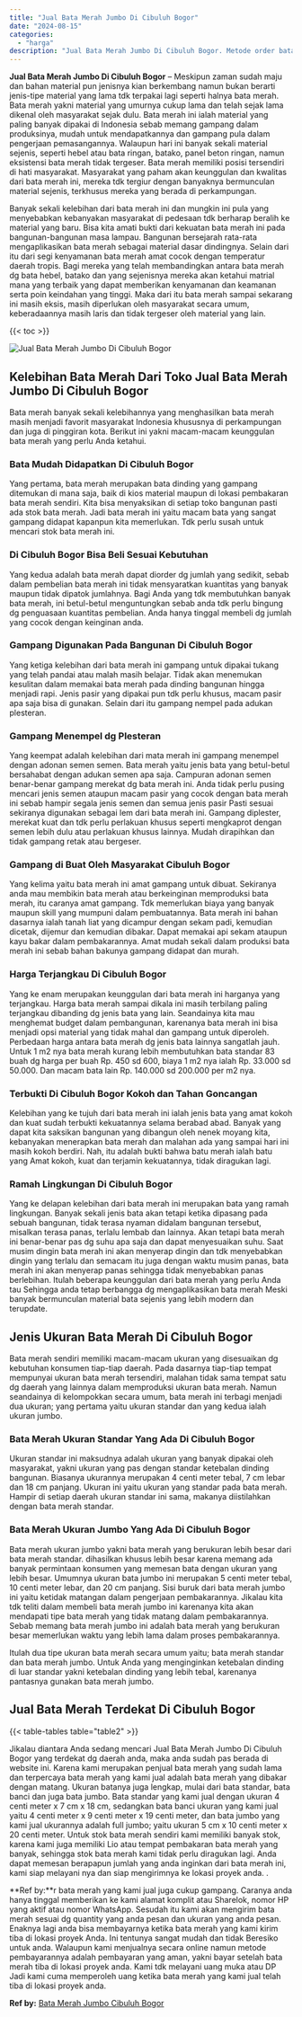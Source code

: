 ```yaml
---
title: "Jual Bata Merah Jumbo Di Cibuluh Bogor"
date: "2024-08-15"
categories: 
  - "harga"
description: "Jual Bata Merah Jumbo Di Cibuluh Bogor. Metode order bata merah yang kami jual juga cukup gampang. Caranya anda hanya tinggal memberikan ke kami alamat kompl..."
---
```


**Jual Bata Merah Jumbo Di Cibuluh Bogor** – Meskipun zaman sudah maju dan bahan material pun jenisnya kian berkembang namun bukan berarti jenis-tipe material yang lama tdk terpakai lagi seperti halnya bata merah. Bata merah yakni material yang umurnya cukup lama dan telah sejak lama dikenal oleh masyarakat sejak dulu. Bata merah ini ialah material yang paling banyak dipakai di Indonesia sebab memang gampang dalam produksinya, mudah untuk mendapatkannya dan gampang pula dalam pengerjaan pemasangannya. Walaupun hari ini banyak sekali material sejenis, seperti hebel atau bata ringan, batako, panel beton ringan, namun eksistensi bata merah tidak tergeser. Bata merah memiliki posisi tersendiri di hati masyarakat. Masyarakat yang paham akan keunggulan dan kwalitas dari bata merah ini, mereka tdk tergiur dengan banyaknya bermunculan material sejenis, terkhusus mereka yang berada di perkampungan.

Banyak sekali kelebihan dari bata merah ini dan mungkin ini pula yang menyebabkan kebanyakan masyarakat di pedesaan tdk berharap beralih ke material yang baru. Bisa kita amati bukti dari kekuatan bata merah ini pada bangunan-bangunan masa lampau. Bangunan bersejarah rata-rata mengaplikasikan bata merah sebagai material dasar dindingnya. Selain dari itu dari segi kenyamanan bata merah amat cocok dengan temperatur daerah tropis. Bagi mereka yang telah membandingkan antara bata merah dg bata hebel, batako dan yang sejenisnya mereka akan ketahui matrial mana yang terbaik yang dapat memberikan kenyamanan dan keamanan serta poin keindahan yang tinggi. Maka dari itu bata merah sampai sekarang ini masih eksis, masih diperlukan oleh masyarakat secara umum, keberadaannya masih laris dan tidak tergeser oleh material yang lain.

{{< toc >}}

![Jual Bata Merah Jumbo Di Cibuluh Bogor](/images/jual-bata-merah-26.png)

## Kelebihan Bata Merah Dari Toko Jual Bata Merah Jumbo Di Cibuluh Bogor

Bata merah banyak sekali kelebihannya yang menghasilkan bata merah masih menjadi favorit masyarakat Indonesia khususnya di perkampungan dan juga di pinggiran kota. Berikut ini yakni macam-macam keunggulan bata merah yang perlu Anda ketahui.

### Bata Mudah Didapatkan Di Cibuluh Bogor

Yang pertama, bata merah merupakan bata dinding yang gampang ditemukan di mana saja, baik di kios material maupun di lokasi pembakaran bata merah sendiri. Kita bisa menyaksikan di setiap toko bangunan pasti ada stok bata merah. Jadi bata merah ini yaitu macam bata yang sangat gampang didapat kapanpun kita memerlukan. Tdk perlu susah untuk mencari stok bata merah ini.

### Di Cibuluh Bogor Bisa Beli Sesuai Kebutuhan

Yang kedua adalah bata merah dapat diorder dg jumlah yang sedikit, sebab dalam pembelian bata merah ini tidak mensyaratkan kuantitas yang banyak maupun tidak dipatok jumlahnya. Bagi Anda yang tdk membutuhkan banyak bata merah, ini betul-betul menguntungkan sebab anda tdk perlu bingung dg penguasaan kuantitas pembelian. Anda hanya tinggal membeli dg jumlah yang cocok dengan keinginan anda.

### Gampang Digunakan Pada Bangunan Di Cibuluh Bogor

Yang ketiga kelebihan dari bata merah ini gampang untuk dipakai tukang yang telah pandai atau malah masih belajar. Tidak akan menemukan kesulitan dalam memakai bata merah pada dinding bangunan hingga menjadi rapi. Jenis pasir yang dipakai pun tdk perlu khusus, macam pasir apa saja bisa di gunakan. Selain dari itu gampang nempel pada adukan plesteran.

### Gampang Menempel dg Plesteran

Yang keempat adalah kelebihan dari mata merah ini gampang menempel dengan adonan semen semen. Bata merah yaitu jenis bata yang betul-betul bersahabat dengan adukan semen apa saja. Campuran adonan semen benar-benar gampang merekat dg bata merah ini. Anda tidak perlu pusing mencari jenis semen ataupun macam pasir yang cocok dengan bata merah ini sebab hampir segala jenis semen dan semua jenis pasir Pasti sesuai sekiranya digunakan sebagai lem dari bata merah ini. Gampang diplester, merekat kuat dan tdk perlu perlakuan khusus seperti mengkaprot dengan semen lebih dulu atau perlakuan khusus lainnya. Mudah dirapihkan dan tidak gampang retak atau bergeser.

### Gampang di Buat Oleh Masyarakat Cibuluh Bogor

Yang kelima yaitu bata merah ini amat gampang untuk dibuat. Sekiranya anda mau membikin bata merah atau berkeinginan memproduksi bata merah, itu caranya amat gampang. Tdk memerlukan biaya yang banyak maupun skill yang mumpuni dalam pembuatannya. Bata merah ini bahan dasarnya ialah tanah liat yang dicampur dengan sekam padi, kemudian dicetak, dijemur dan kemudian dibakar. Dapat memakai api sekam ataupun kayu bakar dalam pembakarannya. Amat mudah sekali dalam produksi bata merah ini sebab bahan bakunya gampang didapat dan murah.

### Harga Terjangkau Di Cibuluh Bogor

Yang ke enam merupakan keunggulan dari bata merah ini harganya yang terjangkau. Harga bata merah sampai dikala ini masih terbilang paling terjangkau dibanding dg jenis bata yang lain. Seandainya kita mau menghemat budget dalam pembangunan, karenanya bata merah ini bisa menjadi opsi material yang tidak mahal dan gampang untuk diperoleh. Perbedaan harga antara bata merah dg jenis bata lainnya sangatlah jauh. Untuk 1 m2 nya bata merah kurang lebih membutuhkan bata standar 83 buah dg harga per buah Rp. 450 sd 600, biaya 1 m2 nya ialah Rp. 33.000 sd 50.000. Dan macam bata lain Rp. 140.000 sd 200.000 per m2 nya.

### Terbukti Di Cibuluh Bogor Kokoh dan Tahan Goncangan

Kelebihan yang ke tujuh dari bata merah ini ialah jenis bata yang amat kokoh dan kuat sudah terbukti kekuatannya selama berabad abad. Banyak yang dapat kita saksikan bangunan yang dibangun oleh nenek moyang kita, kebanyakan menerapkan bata merah dan malahan ada yang sampai hari ini masih kokoh berdiri. Nah, itu adalah bukti bahwa batu merah ialah batu yang Amat kokoh, kuat dan terjamin kekuatannya, tidak diragukan lagi.

### Ramah Lingkungan Di Cibuluh Bogor

Yang ke delapan kelebihan dari bata merah ini merupakan bata yang ramah lingkungan. Banyak sekali jenis bata akan tetapi ketika dipasang pada sebuah bangunan, tidak terasa nyaman didalam bangunan tersebut, misalkan terasa panas, terlalu lembab dan lainnya. Akan tetapi bata merah ini benar-benar pas dg suhu apa saja dan dapat menyesuaikan suhu. Saat musim dingin bata merah ini akan menyerap dingin dan tdk menyebabkan dingin yang terlalu dan semacam itu juga dengan waktu musim panas, bata merah ini akan menyerap panas sehingga tidak menyebabkan panas berlebihan. Itulah beberapa keunggulan dari bata merah yang perlu Anda tau Sehingga anda tetap berbangga dg mengaplikasikan bata merah Meski banyak bermunculan material bata sejenis yang lebih modern dan terupdate.

## Jenis Ukuran Bata Merah Di Cibuluh Bogor

Bata merah sendiri memiliki macam-macam ukuran yang disesuaikan dg kebutuhan konsumen tiap-tiap daerah. Pada dasarnya tiap-tiap tempat mempunyai ukuran bata merah tersendiri, malahan tidak sama tempat satu dg daerah yang lainnya dalam memproduksi ukuran bata merah. Namun seandainya di kelompokkan secara umum, bata merah ini terbagi menjadi dua ukuran; yang pertama yaitu ukuran standar dan yang kedua ialah ukuran jumbo.

### Bata Merah Ukuran Standar Yang Ada Di Cibuluh Bogor

Ukuran standar ini maksudnya adalah ukuran yang banyak dipakai oleh masyarakat, yakni ukuran yang pas dengan standar ketebalan dinding bangunan. Biasanya ukurannya merupakan 4 centi meter tebal, 7 cm lebar dan 18 cm panjang. Ukuran ini yaitu ukuran yang standar pada bata merah. Hampir di setiap daerah ukuran standar ini sama, makanya diistilahkan dengan bata merah standar.

### Bata Merah Ukuran Jumbo Yang Ada Di Cibuluh Bogor

Bata merah ukuran jumbo yakni bata merah yang berukuran lebih besar dari bata merah standar. dihasilkan khusus lebih besar karena memang ada banyak permintaan konsumen yang memesan bata dengan ukuran yang lebih besar. Umumnya ukuran bata jumbo ini merupakan 5 centi meter tebal, 10 centi meter lebar, dan 20 cm panjang. Sisi buruk dari bata merah jumbo ini yaitu ketidak matangan dalam pengerjaan pembakarannya. Jikalau kita tdk teliti dalam membeli bata merah jumbo ini karenanya kita akan mendapati tipe bata merah yang tidak matang dalam pembakarannya. Sebab memang bata merah jumbo ini adalah bata merah yang berukuran besar memerlukan waktu yang lebih lama dalam proses pembakarannya.

Itulah dua tipe ukuran bata merah secara umum yaitu; bata merah standar dan bata merah jumbo. Untuk Anda yang menginginkan ketebalan dinding di luar standar yakni ketebalan dinding yang lebih tebal, karenanya pantasnya gunakan bata merah jumbo.

## Jual Bata Merah Terdekat Di Cibuluh Bogor

{{< table-tables table="table2" >}}

Jikalau diantara Anda sedang mencari Jual Bata Merah Jumbo Di Cibuluh Bogor yang terdekat dg daerah anda, maka anda sudah pas berada di website ini. Karena kami merupakan penjual bata merah yang sudah lama dan terpercaya bata merah yang kami jual adalah bata merah yang dibakar dengan matang. Ukuran batanya juga lengkap, mulai dari bata standar, bata banci dan juga bata jumbo. Bata standar yang kami jual dengan ukuran 4 centi meter x 7 cm x 18 cm, sedangkan bata banci ukuran yang kami jual yaitu 4 centi meter x 9 centi meter x 19 centi meter, dan bata jumbo yang kami jual ukurannya adalah full jumbo; yaitu ukuran 5 cm x 10 centi meter x 20 centi meter. Untuk stok bata merah sendiri kami memiliki banyak stok, karena kami juga memiliki Lio atau tempat pembakaran bata merah yang banyak, sehingga stok bata merah kami tidak perlu diragukan lagi. Anda dapat memesan berapapun jumlah yang anda inginkan dari bata merah ini, kami siap melayani nya dan siap mengirimnya ke lokasi proyek anda.
.

**Ref by:**r bata merah yang kami jual juga cukup gampang. Caranya anda hanya tinggal memberikan ke kami alamat komplit atau Sharelok, nomor HP yang aktif atau nomor WhatsApp. Sesudah itu kami akan mengirim bata merah sesuai dg quantity yang anda pesan dan ukuran yang anda pesan. Enaknya lagi anda bisa membayarnya ketika bata merah yang kami kirim tiba di lokasi proyek Anda. Ini tentunya sangat mudah dan tidak Beresiko untuk anda. Walaupun kami menjualnya secara online namun metode pembayarannya adalah pembayaran yang aman, yakni bayar setelah bata merah tiba di lokasi proyek anda. Kami tdk melayani uang muka atau DP Jadi kami cuma memperoleh uang ketika bata merah yang kami jual telah tiba di lokasi proyek anda.

**Ref by:** [Bata Merah Jumbo Cibuluh Bogor](https://id.wikipedia.org/wiki/Bata)
